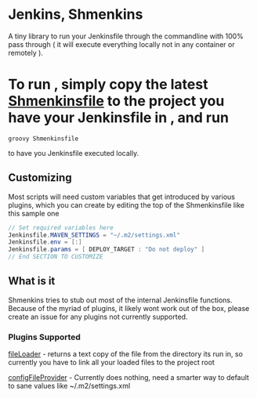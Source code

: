 # Jenkins, Shmenkins

A tiny library to run your Jenkinsfile through the commandline with 100% pass through ( it will execute everything locally not in any container or remotely ).

# To run , simply copy the latest [Shmenkinsfile](https://github.com/qorrect/shmenkins/blob/master/Shmenkinsfile) to the project you have your Jenkinsfile in , and run 

```
groovy Shmenkinsfile
```

to have you Jenkinsfile executed locally.

## Customizing

Most scripts will need custom variables that get introduced by various plugins, which you can create by editing the top of the Shmenkinsfile like this sample one

```java
// Set required variables here
Jenkinsfile.MAVEN_SETTINGS = "~/.m2/settings.xml"
Jenkinsfile.env = [:]
Jenkinsfile.params = [ DEPLOY_TARGET : "Do not deploy" ]
// End SECTION TO CUSTOMIZE
```

## What is it

Shmenkins tries to stub out most of the internal Jenkinsfile functions.  Because of the myriad of plugins, it likely wont work out of the box, please create an issue for any plugins not currently supported.

### Plugins Supported

[fileLoader](https://github.com/jenkinsci/workflow-remote-loader-plugin) - returns a text copy of the file from the directory its run in, so currently you have to link all your loaded files to the project root

[configFileProvider](https://wiki.jenkins.io/display/JENKINS/Config+File+Provider+Plugin) - Currently does nothing, need a smarter way to default to sane values like ~/.m2/settings.xml